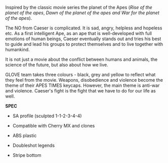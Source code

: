 Inspired by the classic movie series the planet of the Apes (*Rise of the planet of the apes*, *Dawn of the planet of the apes and War for the planet of the apes*). 

The NO from Caeser is complicated. It is sad, angry, helpless and hopeless etc. As a first intelligent Ape, as an ape that is well-developed with full emotions of human beings, Caeser eventually stands out and tries his best to guide and lead his groups to protect themselves and to live together with humankind. 

It is not just a movie about the conflict between humans and animals, the science of the future, but also about how we live.

GLOVE team takes three colours - black, grey and yellow to reflect what they feel from the movie. Weapons, disobedience and violence become the theme of their APES TIMES keycaps. However, the main theme is anti-war and violence. Caeser's fight is the fight that we have to do for our life as well. 

**SPEC**

- SA profile (sculpted 1-1-2-3-4-4)

- Compatible with Cherry MX and clones

- ABS plastic

- Doubleshot legends

- Stripe bottom
